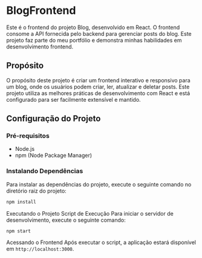 # BlogFrontend

Este é o frontend do projeto Blog, desenvolvido em React. O frontend consome a API fornecida pelo backend para gerenciar posts do blog. Este projeto faz parte do meu portfólio e demonstra minhas habilidades em desenvolvimento frontend.

## Propósito

O propósito deste projeto é criar um frontend interativo e responsivo para um blog, onde os usuários podem criar, ler, atualizar e deletar posts. Este projeto utiliza as melhores práticas de desenvolvimento com React e está configurado para ser facilmente extensível e mantido.

## Configuração do Projeto

### Pré-requisitos

- Node.js
- npm (Node Package Manager)

### Instalando Dependências

Para instalar as dependências do projeto, execute o seguinte comando no diretório raiz do projeto:

```sh
npm install
```

Executando o Projeto
Script de Execução
Para iniciar o servidor de desenvolvimento, execute o seguinte comando:

```sh
npm start
```

Acessando o Frontend
Após executar o script, a aplicação estará disponível em `http://localhost:3000`.

